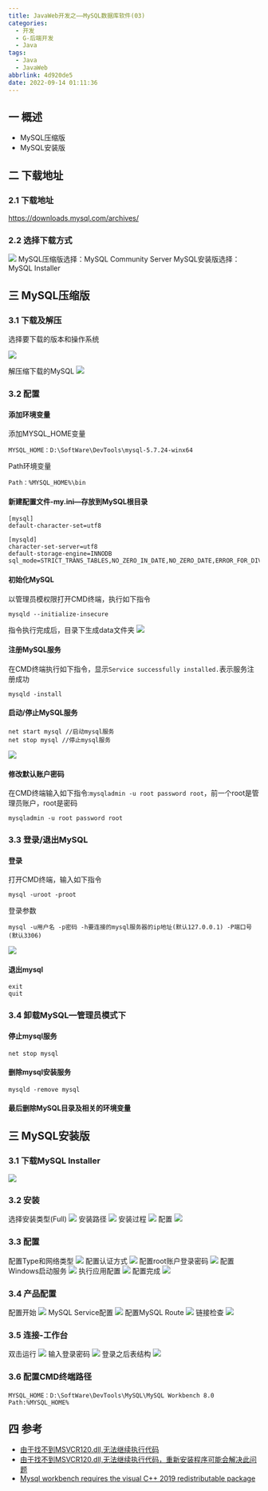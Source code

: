 ```yaml
---
title: JavaWeb开发之——MySQL数据库软件(03)
categories:
  - 开发
  - G-后端开发
  - Java
tags:
  - Java
  - JavaWeb
abbrlink: 4d920de5
date: 2022-09-14 01:11:36
---
```

## 一 概述

* MySQL压缩版
* MySQL安装版

<!--more-->

## 二 下载地址

### 2.1 下载地址

https://downloads.mysql.com/archives/

### 2.2 选择下载方式
![][1]
MySQL压缩版选择：MySQL Community Server
MySQL安装版选择：MySQL Installer

## 三 MySQL压缩版

### 3.1 下载及解压

选择要下载的版本和操作系统

![][2]

解压缩下载的MySQL 
![][3]

### 3.2 配置

#### 添加环境变量

添加MYSQL_HOME变量

```
MYSQL_HOME：D:\SoftWare\DevTools\mysql-5.7.24-winx64
```

Path环境变量

```
Path：%MYSQL_HOME%\bin
```

#### 新建配置文件-my.ini—存放到MySQL根目录

```
[mysql]
default-character-set=utf8

[mysqld]
character-set-server=utf8
default-storage-engine=INNODB
sql_mode=STRICT_TRANS_TABLES,NO_ZERO_IN_DATE,NO_ZERO_DATE,ERROR_FOR_DIVISION_BY_ZERO,NO_AUTO_CREATE_USER,NO_ENGINE_SUBSTITUTION
```

#### 初始化MySQL

以管理员模权限打开CMD终端，执行如下指令

```
mysqld --initialize-insecure
```

指令执行完成后，目录下生成data文件夹
![][4]

#### 注册MySQL服务

在CMD终端执行如下指令，显示`Service successfully installed.`表示服务注册成功

```
mysqld -install
```

#### 启动/停止MySQL服务

```
net start mysql //启动mysql服务
net stop mysql //停止mysql服务
```

![][5]

#### 修改默认账户密码

在CMD终端输入如下指令:`mysqladmin -u root password root`，前一个root是管理员账户，root是密码

```
mysqladmin -u root password root
```

### 3.3 登录/退出MySQL

#### 登录

打开CMD终端，输入如下指令

```
mysql -uroot -proot
```

登录参数

```
mysql -u用户名 -p密码 -h要连接的mysql服务器的ip地址(默认127.0.0.1) -P端口号(默认3306)
```

![][6]

#### 退出mysql

```
exit
quit
```

### 3.4 卸载MySQL—管理员模式下

#### 停止mysql服务

```
net stop mysql
```

#### 删除mysql安装服务

```
mysqld -remove mysql
```

#### 最后删除MySQL目录及相关的环境变量

## 三 MySQL安装版

### 3.1 下载MySQL Installer
![][7]
### 3.2 安装
选择安装类型(Full)
![][8]
安装路径
![][9]
安装过程
![][10]
配置
![][11]

### 3.3 配置

配置Type和网络类型
![][12]
配置认证方式
![][13]
配置root账户登录密码
![][14]
配置Windows启动服务
![][15]
执行应用配置
![][16]
配置完成
![][17]

### 3.4 产品配置
配置开始
![][18]
MySQL Service配置
![][19]
配置MySQL Route
![][20]
链接检查
![][21]

### 3.5 连接-工作台
双击运行
![][22]
输入登录密码
![][23]
登录之后表结构
![][24]

### 3.6 配置CMD终端路径

```
MYSQL_HOME：D:\SoftWare\DevTools\MySQL\MySQL Workbench 8.0
Path:%MYSQL_HOME%
```

## 四 参考

* [由于找不到MSVCR120.dll,无法继续执行代码](https://blog.csdn.net/apollo_miracle/article/details/118438132)
* [由于找不到MSVCR120.dll,无法继续执行代码，重新安装程序可能会解决此问题](https://blog.csdn.net/will__be/article/details/106826534)
* [Mysql workbench requires the visual C++ 2019 redistributable package](https://docs.microsoft.com/en-US/cpp/windows/latest-supported-vc-redist)




[1]:https://cdn.jsdelivr.net/gh/PGzxc/CDN/blog-java/javaweb-03-mysql-archives.png
[2]:https://cdn.jsdelivr.net/gh/PGzxc/CDN/blog-java/javaweb-03-mysql-unzip-download.png
[3]:https://cdn.jsdelivr.net/gh/PGzxc/CDN/blog-java/javaweb-03-mysql-unzip-download-unzip.png
[4]:https://cdn.jsdelivr.net/gh/PGzxc/CDN/blog-java/javaweb-03-mysql-unzip-config-data.png
[5]:https://cdn.jsdelivr.net/gh/PGzxc/CDN/blog-java/javaweb-03-mysql-unzip-config-start-stop.png
[6]:https://cdn.jsdelivr.net/gh/PGzxc/CDN/blog-java/javaweb-03-mysql-unzip-connect.png
[7]:https://cdn.jsdelivr.net/gh/PGzxc/CDN/blog-java/javaweb-03-mysql-install-download.png
[8]:https://cdn.jsdelivr.net/gh/PGzxc/CDN/blog-java/javaweb-03-mysql-install-full.png
[9]:https://cdn.jsdelivr.net/gh/PGzxc/CDN/blog-java/javaweb-03-mysql-install-path.png
[10]:https://cdn.jsdelivr.net/gh/PGzxc/CDN/blog-java/javaweb-03-mysql-install-progress.png
[11]:https://cdn.jsdelivr.net/gh/PGzxc/CDN/blog-java/javaweb-03-mysql-install-product-configuration.png
[12]:https://cdn.jsdelivr.net/gh/PGzxc/CDN/blog-java/javaweb-03-mysql-install-type-network.png
[13]:https://cdn.jsdelivr.net/gh/PGzxc/CDN/blog-java/javaweb-03-mysql-install-authentication.png
[14]:https://cdn.jsdelivr.net/gh/PGzxc/CDN/blog-java/javaweb-03-mysql-install-account.png
[15]:https://cdn.jsdelivr.net/gh/PGzxc/CDN/blog-java/javaweb-03-mysql-install-service.png
[16]:https://cdn.jsdelivr.net/gh/PGzxc/CDN/blog-java/javaweb-03-mysql-install-apply-conf.png
[17]:https://cdn.jsdelivr.net/gh/PGzxc/CDN/blog-java/javaweb-03-mysql-install-finish.png
[18]:https://cdn.jsdelivr.net/gh/PGzxc/CDN/blog-java/javaweb-03-mysql-install-product-conf-start.png
[19]:https://cdn.jsdelivr.net/gh/PGzxc/CDN/blog-java/javaweb-03-mysql-install-conf-mysql.png
[20]:https://cdn.jsdelivr.net/gh/PGzxc/CDN/blog-java/javaweb-03-mysql-install-conf-route.png
[21]:https://cdn.jsdelivr.net/gh/PGzxc/CDN/blog-java/javaweb-03-mysql-install-sercice-conn.png
[22]:https://cdn.jsdelivr.net/gh/PGzxc/CDN/blog-java/javaweb-03-mysql-install-login-click.png
[23]:https://cdn.jsdelivr.net/gh/PGzxc/CDN/blog-java/javaweb-03-mysql-install-login-password.png
[24]:https://cdn.jsdelivr.net/gh/PGzxc/CDN/blog-java/javaweb-03-mysql-install-login-table.png